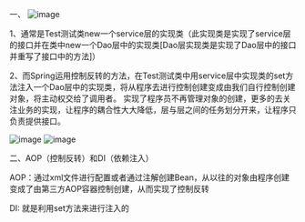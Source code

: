 一、
![image](https://github.com/shaoshuaigege/Blog/blob/main/5-Java%E6%A1%86%E6%9E%B6/Spring/%E6%8E%A7%E5%88%B6%E5%8F%8D%E8%BD%AC/img/1.jpg)

1、通常是Test测试类new一个service层的实现类（此实现类是实现了service层的接口并在类中new一个Dao层中的实现类[Dao层实现类是实现了Dao层中的接口并重写了接口中的方法]）

2、而Spring运用控制反转的方法，在Test测试类中用service层中实现类的set方法注入一个Dao层中的实现类，将从程序去进行控制创建变成由我们自行控制创建对象，将主动权交给了调用者。
实现了程序员不再管理对象的创建，更多的去关注业务的实现，让程序的耦合性大大降低，层与层之间的任务划分开来，让程序只负责提供接口。

![image](https://github.com/shaoshuaigege/Blog/blob/main/5-Java%E6%A1%86%E6%9E%B6/Spring/%E6%8E%A7%E5%88%B6%E5%8F%8D%E8%BD%AC/img/2.png)
![image](https://github.com/shaoshuaigege/Blog/blob/main/5-Java%E6%A1%86%E6%9E%B6/Spring/%E6%8E%A7%E5%88%B6%E5%8F%8D%E8%BD%AC/img/3.png)


二、AOP（控制反转）和DI（依赖注入）

AOP：通过xml文件进行配置或者通过注解创建Bean，从以往的对象由程序创建变成了由第三方AOP容器控制创建，从而实现了控制反转

DI: 就是利用set方法来进行注入的

<!--bean就是java对象,由Spring创建和管理-->

<!--
   id 是bean的标识符,要唯一,如果没有配置id,name就是默认标识符
   如果配置id,又配置了name,那么name是别名
   name可以设置多个别名,可以用逗号,分号,空格隔开
   如果不配置id和name,可以根据applicationContext.getBean(.class)获取对象;

class是bean的全限定名=包名+类名
-->
<bean id="hello" name="hello2 h2,h3;h4" class="com.kuang.pojo.Hello">
   <property name="name" value="Spring"/>
</bean>